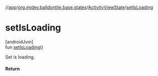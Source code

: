 //[app](../../../index.md)/[org.mjdev.balldontlie.base.states](../index.md)/[ActivityViewState](index.md)/[setIsLoading](set-is-loading.md)

# setIsLoading

[androidJvm]\
fun [setIsLoading](set-is-loading.md)()

Set is loading.

#### Return
